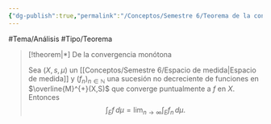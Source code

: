 ```yaml
---
{"dg-publish":true,"permalink":"/Conceptos/Semestre 6/Teorema de la convergencia monótona/"}
---
```


#Tema/Análisis #Tipo/Teorema

> [!theorem|*] De la convergencia monótona
> 
> Sea $(X,s,\mu)$ un [[Conceptos/Semestre 6/Espacio de medida\|Espacio de medida]] y $(f_{n})_{n \in\mathbb{N}}$ una sucesión no decreciente de funciones en $\overline{M}^{+}(X,S)$ que converge puntualmente a $f$ en $X$. Entonces
> $$\int_{E}^{} f \, d\mu = \lim_{ n \to \infty } \int_{E}^{} f_{n} \, d\mu .$$